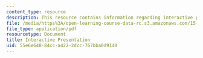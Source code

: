 ```yaml
---
content_type: resource
description: This resource contains information regarding interactive presentation.
file: /media/https%3A/open-learning-course-data-rc.s3.amazonaws.com/15-279-management-communication-for-undergraduates-fall-2012/55e6e64884cca4222dcc767bba0d9140_MIT15_279F12_pres_intrctve.pdf
file_type: application/pdf
resourcetype: Document
title: Interactive Presentation
uid: 55e6e648-84cc-a422-2dcc-767bba0d9140
---
```

